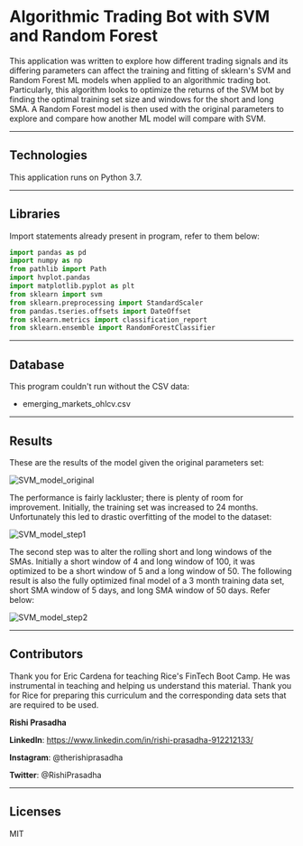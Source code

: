 # Algorithmic Trading Bot with SVM and Random Forest

This application was written to explore how different trading signals and its differing parameters can affect the training and fitting of sklearn's SVM and Random Forest ML models when applied to an algorithmic trading bot. Particularly, this algorithm looks to optimize the returns of the SVM bot by finding the optimal training set size and windows for the short and long SMA. A Random Forest model is then used with the original parameters to explore and compare how another ML model will compare with SVM.

---

## Technologies 

This application runs on Python 3.7.

---

## Libraries

Import statements already present in program, refer to them below:

```python
import pandas as pd
import numpy as np
from pathlib import Path
import hvplot.pandas
import matplotlib.pyplot as plt
from sklearn import svm
from sklearn.preprocessing import StandardScaler
from pandas.tseries.offsets import DateOffset
from sklearn.metrics import classification_report
from sklearn.ensemble import RandomForestClassifier
```

---

## Database

This program couldn't run without the CSV data:

* emerging_markets_ohlcv.csv

---

## Results

These are the results of the model given the original parameters set: 

![SVM_model_original](https://user-images.githubusercontent.com/107497500/190939998-3dc59d0f-2e22-4d7c-8873-556a8a20339f.png)

The performance is fairly lackluster; there is plenty of room for improvement. Initially, the training set was increased to 24 months. Unfortunately this led to drastic overfitting of the model to the dataset: 

![SVM_model_step1](https://user-images.githubusercontent.com/107497500/190940171-04031d45-cfcf-41a2-b2f4-516ebf644d16.png)

The second step was to alter the rolling short and long windows of the SMAs. Initially a short window of 4 and long window of 100, it was optimized to be a short window of 5 and a long window of 50. The following result is also the fully optimized final model of a 3 month training data set, short SMA window of 5 days, and long SMA window of 50 days. Refer below: 

![SVM_model_step2](https://user-images.githubusercontent.com/107497500/190940285-433d5a1a-e2f2-4db1-8dd9-7f3efa0e4039.png)

---
## Contributors

Thank you for Eric Cardena for teaching Rice's FinTech Boot Camp. He was instrumental in teaching and helping us understand this material. Thank you for Rice for preparing this curriculum and the corresponding data sets that are required to be used. 

**Rishi Prasadha**

**LinkedIn**: https://www.linkedin.com/in/rishi-prasadha-912212133/

**Instagram**: @therishiprasadha

**Twitter**: @RishiPrasadha

---

## Licenses 

MIT
